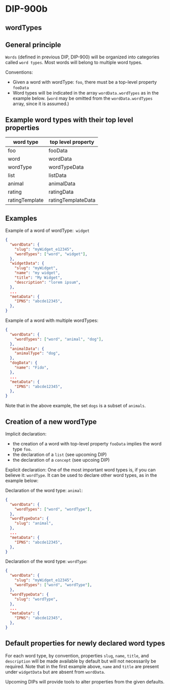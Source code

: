 DIP-900b
======

wordTypes
------------------------------

## General principle

`Words` (defined in previous DIP, DIP-900) will be organized into categories called `word types`. Most words will belong to multiple word types.

Conventions:
- Given a word with wordType: `foo`, there must be a top-level property `fooData`
- Word types will be indicated in the array `wordData.wordTypes` as in the example below. (`word` may be omitted from the `wordData.wordTypes` array, since it is assumed.)

## Example word types with their top level properties

| word type | top level property |
| ----- | ----- |
| foo | fooData |
| word | wordData |
| wordType | wordTypeData |
| list | listData |
| animal | animalData |
| rating | ratingData |
| ratingTemplate | ratingTemplateData |

## Examples

Example of a word of wordType:` widget`
```json
{
  "wordData": {
    "slug": "myWidget_e12345",
    "wordTypes": ["word", "widget"],
  },
  "widgetData": {
    "slug": "myWidget",
    "name": "my widget",
    "title": "My Widget",
    "description": "lorem ipsum",
  },
  ...
  "metaData": {
    "IPNS": "abcde12345",
  },
}
```

Example of a word with multiple wordTypes:

```json
{
  "wordData": {
    "wordTypes": ["word", "animal", "dog"],
  },
  "animalData": {
    "animalType": "dog",
  },
  "dogData": {
    "name": "Fido",
  },
  ...
  "metaData": {
    "IPNS": "abcde12345",
  },
}
```

Note that in the above example, the set `dogs` is a subset of `animals`.

## Creation of a new wordType

Implicit declaration:
- the creation of a word with top-level property `fooData` implies the word type `foo`.
- the declaration of a `list` (see upcoming DIP)
- the declaration of a `concept` (see upcoing DIP)

Explicit declaration:
One of the most important word types is, if you can believe it: `wordType`. It can be used to declare other word types, as in the example below:

Declaration of the word type: `animal`:

```json
{
  "wordData": {
    "wordTypes": ["word", "wordType"],
  },
  "wordTypeData": {
    "slug": "animal",
  },
  ...
  "metaData": {
    "IPNS": "abcde12345",
  },
}
```

Declaration of the word type: `wordType`:

```json
{
  "wordData": {
    "slug": "myWidget_e12345",
    "wordTypes": ["word", "wordType"],
  },
  "wordTypeData": {
    "slug": "wordType",
  },
  ...
  "metaData": {
    "IPNS": "abcde12345",
  },
}
```

## Default properties for newly declared word types

For each word type, by convention, properties `slug`, `name`, `title`, and `description` will be made available by default but will not necessarily be required. Note that in the first example above, `name` and `title` are present under `widgetData` but are absent from `wordData`.

Upcoming DIPs will provide tools to alter properties from the given defaults.



